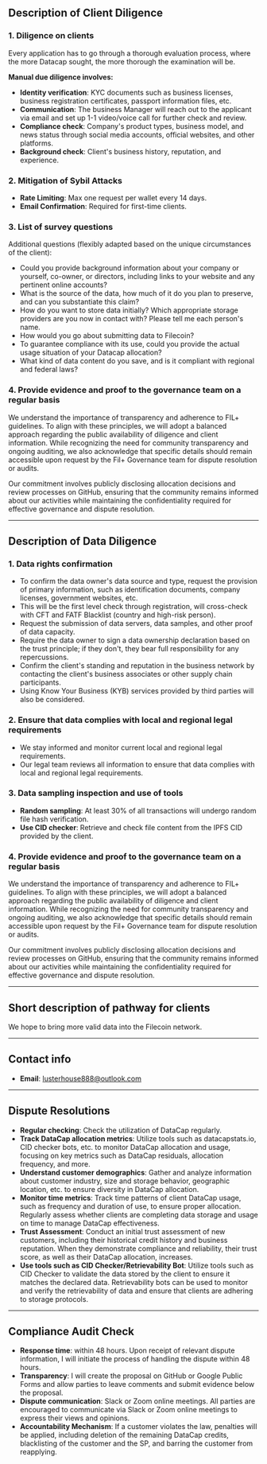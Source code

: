## Description of Client Diligence

### 1. Diligence on clients
Every application has to go through a thorough evaluation process, where the more Datacap sought, the more thorough the examination will be.

**Manual due diligence involves:**
- **Identity verification**: KYC documents such as business licenses, business registration certificates, passport information files, etc.
- **Communication**: The business Manager will reach out to the applicant via email and set up 1-1 video/voice call for further check and review.
- **Compliance check**: Company's product types, business model, and news status through social media accounts, official websites, and other platforms.
- **Background check**: Client's business history, reputation, and experience.

### 2. Mitigation of Sybil Attacks
- **Rate Limiting**: Max one request per wallet every 14 days.  
- **Email Confirmation**: Required for first-time clients.  

### 3. List of survey questions
Additional questions (flexibly adapted based on the unique circumstances of the client):
- Could you provide background information about your company or yourself, co-owner, or directors, including links to your website and any pertinent online accounts?
- What is the source of the data, how much of it do you plan to preserve, and can you substantiate this claim?
- How do you want to store data initially? Which appropriate storage providers are you now in contact with? Please tell me each person's name.
- How would you go about submitting data to Filecoin?
- To guarantee compliance with its use, could you provide the actual usage situation of your Datacap allocation?
- What kind of data content do you save, and is it compliant with regional and federal laws?

### 4. Provide evidence and proof to the governance team on a regular basis
We understand the importance of transparency and adherence to FIL+ guidelines. To align with these principles, we will adopt a balanced approach regarding the public availability of diligence and client information. While recognizing the need for community transparency and ongoing auditing, we also acknowledge that specific details should remain accessible upon request by the Fil+ Governance team for dispute resolution or audits.

Our commitment involves publicly disclosing allocation decisions and review processes on GitHub, ensuring that the community remains informed about our activities while maintaining the confidentiality required for effective governance and dispute resolution.

---

## Description of Data Diligence

### 1. Data rights confirmation
- To confirm the data owner's data source and type, request the provision of primary information, such as identification documents, company licenses, government websites, etc.  
- This will be the first level check through registration, will cross-check with CFT and FATF Blacklist (country and high-risk person).  
- Request the submission of data servers, data samples, and other proof of data capacity.  
- Require the data owner to sign a data ownership declaration based on the trust principle; if they don't, they bear full responsibility for any repercussions.  
- Confirm the client's standing and reputation in the business network by contacting the client's business associates or other supply chain participants.  
- Using Know Your Business (KYB) services provided by third parties will also be considered.  

### 2. Ensure that data complies with local and regional legal requirements
- We stay informed and monitor current local and regional legal requirements.  
- Our legal team reviews all information to ensure that data complies with local and regional legal requirements.  

### 3. Data sampling inspection and use of tools
- **Random sampling**: At least 30% of all transactions will undergo random file hash verification.  
- **Use CID checker**: Retrieve and check file content from the IPFS CID provided by the client.  

### 4. Provide evidence and proof to the governance team on a regular basis
We understand the importance of transparency and adherence to FIL+ guidelines. To align with these principles, we will adopt a balanced approach regarding the public availability of diligence and client information. While recognizing the need for community transparency and ongoing auditing, we also acknowledge that specific details should remain accessible upon request by the Fil+ Governance team for dispute resolution or audits.

Our commitment involves publicly disclosing allocation decisions and review processes on GitHub, ensuring that the community remains informed about our activities while maintaining the confidentiality required for effective governance and dispute resolution.

---

## Short description of pathway for clients
We hope to bring more valid data into the Filecoin network.

---

## Contact info
- **Email**: lusterhouse888@outlook.com  

---

## Dispute Resolutions
- **Regular checking**: Check the utilization of DataCap regularly.  
- **Track DataCap allocation metrics**: Utilize tools such as datacapstats.io, CID checker bots, etc. to monitor DataCap allocation and usage, focusing on key metrics such as DataCap residuals, allocation frequency, and more.  
- **Understand customer demographics**: Gather and analyze information about customer industry, size and storage behavior, geographic location, etc. to ensure diversity in DataCap allocation.  
- **Monitor time metrics**: Track time patterns of client DataCap usage, such as frequency and duration of use, to ensure proper allocation. Regularly assess whether clients are completing data storage and usage on time to manage DataCap effectiveness.  
- **Trust Assessment**: Conduct an initial trust assessment of new customers, including their historical credit history and business reputation. When they demonstrate compliance and reliability, their trust score, as well as their DataCap allocation, increases.  
- **Use tools such as CID Checker/Retrievability Bot**: Utilize tools such as CID Checker to validate the data stored by the client to ensure it matches the declared data. Retrievability bots can be used to monitor and verify the retrievability of data and ensure that clients are adhering to storage protocols.  

---

## Compliance Audit Check
- **Response time**: within 48 hours. Upon receipt of relevant dispute information, I will initiate the process of handling the dispute within 48 hours.  
- **Transparency**: I will create the proposal on GitHub or Google Public Forms and allow parties to leave comments and submit evidence below the proposal.  
- **Dispute communication**: Slack or Zoom online meetings. All parties are encouraged to communicate via Slack or Zoom online meetings to express their views and opinions.  
- **Accountability Mechanism**: If a customer violates the law, penalties will be applied, including deletion of the remaining DataCap credits, blacklisting of the customer and the SP, and barring the customer from reapplying.  
